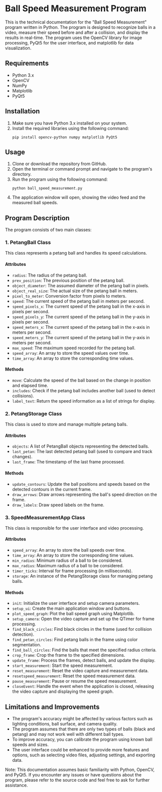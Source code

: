 # Ball Speed Measurement Program

This is the technical documentation for the "Ball Speed Measurement" program written in Python. The program is designed to recognize balls in a video, measure their speed before and after a collision, and display the results in real-time. The program uses the OpenCV library for image processing, PyQt5 for the user interface, and matplotlib for data visualization.

## Requirements
- Python 3.x
- OpenCV
- NumPy
- Matplotlib
- PyQt5

## Installation
1. Make sure you have Python 3.x installed on your system.
2. Install the required libraries using the following command:
   ```
   pip install opencv-python numpy matplotlib PyQt5
   ```

## Usage
1. Clone or download the repository from GitHub.
2. Open the terminal or command prompt and navigate to the program's directory.
3. Run the program using the following command:
   ```
   python ball_speed_measurement.py
   ```
4. The application window will open, showing the video feed and the measured ball speeds.

## Program Description

The program consists of two main classes:

### 1. PetangBall Class
This class represents a petang ball and handles its speed calculations.

#### Attributes
- `radius`: The radius of the petang ball.
- `prev_position`: The previous position of the petang ball.
- `object_diameter`: The assumed diameter of the petang ball in pixels.
- `object_real_size`: The actual size of the petang ball in meters.
- `pixel_to_meter`: Conversion factor from pixels to meters.
- `speed`: The current speed of the petang ball in meters per second.
- `speed_pixels_x`: The current speed of the petang ball in the x-axis in pixels per second.
- `speed_pixels_y`: The current speed of the petang ball in the y-axis in pixels per second.
- `speed_meters_x`: The current speed of the petang ball in the x-axis in meters per second.
- `speed_meters_y`: The current speed of the petang ball in the y-axis in meters per second.
- `max_speed`: The maximum speed recorded for the petang ball.
- `speed_array`: An array to store the speed values over time.
- `time_array`: An array to store the corresponding time values.

#### Methods
- `move`: Calculate the speed of the ball based on the change in position and elapsed time.
- `includes`: Check if the petang ball includes another ball (used to detect collisions).
- `label_text`: Return the speed information as a list of strings for display.

### 2. PetangStorage Class
This class is used to store and manage multiple petang balls.

#### Attributes
- `objects`: A list of PetangBall objects representing the detected balls.
- `last_petan`: The last detected petang ball (used to compare and track changes).
- `last_frame`: The timestamp of the last frame processed.

#### Methods
- `update_contours`: Update the ball positions and speeds based on the detected contours in the current frame.
- `draw_arrows`: Draw arrows representing the ball's speed direction on the frame.
- `draw_labels`: Draw speed labels on the frame.

### 3. SpeedMeasurementApp Class
This class is responsible for the user interface and video processing.

#### Attributes
- `speed_array`: An array to store the ball speeds over time.
- `time_array`: An array to store the corresponding time values.
- `min_radius`: Minimum radius of a ball to be considered.
- `max_radius`: Maximum radius of a ball to be considered.
- `timer_ticks`: Interval for frame processing (in milliseconds).
- `storage`: An instance of the PetangStorage class for managing petang balls.

#### Methods
- `init`: Initialize the user interface and setup camera parameters.
- `setup_ui`: Create the main application window and buttons.
- `plot_speed_graph`: Plot the ball speed graph using Matplotlib.
- `setup_camera`: Open the video capture and set up the QTimer for frame processing.
- `find_black_circles`: Find black circles in the frame (used for collision detection).
- `find_petan_circles`: Find petang balls in the frame using color segmentation.
- `find_ball_circles`: Find the balls that meet the specified radius criteria.
- `crop_frame`: Crop the frame to the specified dimensions.
- `update_frame`: Process the frames, detect balls, and update the display.
- `start_measurement`: Start the speed measurement.
- `reset_measurement`: Reset the video capture and measurement data.
- `resetspeed_measurement`: Reset the speed measurement data.
- `pause_measurement`: Pause or resume the speed measurement.
- `closeEvent`: Handle the event when the application is closed, releasing the video capture and displaying the speed graph.

## Limitations and Improvements
- The program's accuracy might be affected by various factors such as lighting conditions, ball surface, and camera quality.
- The program assumes that there are only two types of balls (black and petang) and may not work well with different ball types.
- To improve accuracy, you can calibrate the program using known ball speeds and sizes.
- The user interface could be enhanced to provide more features and options, such as selecting video files, adjusting settings, and exporting data.

Note: This documentation assumes basic familiarity with Python, OpenCV, and PyQt5. If you encounter any issues or have questions about the program, please refer to the source code and feel free to ask for further assistance.
